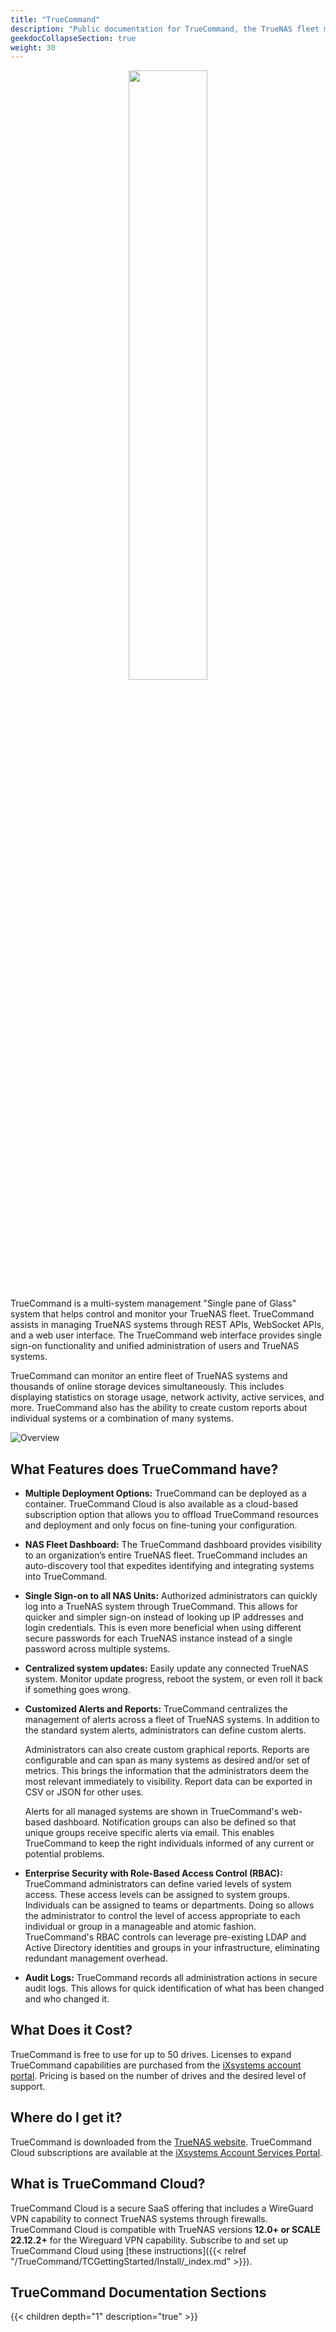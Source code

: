 ```yaml
---
title: "TrueCommand"
description: "Public documentation for TrueCommand, the TrueNAS fleet monitoring and managing application."
geekdocCollapseSection: true
weight: 30
---
```

<p style="text-align:center;">
<img src="/images/truecommand-logo-full-color-rgb.png" style="width:50%;">
</p>

TrueCommand is a multi-system management "Single pane of Glass" system that helps control and monitor your TrueNAS fleet. TrueCommand assists in managing TrueNAS systems through REST APIs, WebSocket APIs, and a web user interface. The TrueCommand web interface provides single sign-on functionality and unified administration of users and TrueNAS systems.

TrueCommand can monitor an entire fleet of TrueNAS systems and thousands of online storage devices simultaneously. This includes displaying statistics on storage usage, network activity, active services, and more. TrueCommand also has the ability to create custom reports about individual systems or a combination of many systems.

![Overview](/images/TrueCommand/Overview.png "Truecommand Overview")

## What Features does TrueCommand have?

* **Multiple Deployment Options:** TrueCommand can be deployed as a container.
  TrueCommand Cloud is also available as a cloud-based subscription option that allows you to offload TrueCommand resources and deployment and only focus on fine-tuning your configuration.

* **NAS Fleet Dashboard:** The TrueCommand dashboard provides visibility to an organization’s entire TrueNAS fleet.
  TrueCommand includes an auto-discovery tool that expedites identifying and integrating systems into TrueCommand.

* **Single Sign-on to all NAS Units:** Authorized administrators can quickly log into a TrueNAS system through TrueCommand.
  This allows for quicker and simpler sign-on instead of looking up IP addresses and login credentials.
  This is even more beneficial when using different secure passwords for each TrueNAS instance instead of a single password across multiple systems.

* **Centralized system updates:** Easily update any connected TrueNAS system.
  Monitor update progress, reboot the system, or even roll it back if something goes wrong.

* **Customized Alerts and Reports:** TrueCommand centralizes the management of alerts across a fleet of TrueNAS systems.
  In addition to the standard system alerts, administrators can define custom alerts.
  
  Administrators can also create custom graphical reports.
  Reports are configurable and can span as many systems as desired and/or set of metrics.
  This brings the information that the administrators deem the most relevant immediately to visibility.
  Report data can be exported in CSV or JSON for other uses.
  
  Alerts for all managed systems are shown in TrueCommand's web-based dashboard.
  Notification groups can also be defined so that unique groups receive specific alerts via email.
  This enables TrueCommand to keep the right individuals informed of any current or potential problems.

* **Enterprise Security with Role-Based Access Control (RBAC):** TrueCommand administrators can define varied levels of system access.
  These access levels can be assigned to system groups.
  Individuals can be assigned to teams or departments.
  Doing so allows the administrator to control the level of access appropriate to each individual or group in a manageable and atomic fashion.
  TrueCommand's RBAC controls can leverage pre-existing LDAP and Active Directory identities and groups in your infrastructure, eliminating redundant management overhead.

* **Audit Logs:** TrueCommand records all administration actions in secure audit logs.
  This allows for quick identification of what has been changed and who changed it.

## What Does it Cost?

TrueCommand is free to use for up to 50 drives.
Licenses to expand TrueCommand capabilities are purchased from the [iXsystems account portal](https://portal.ixsystems.com/).
Pricing is based on the number of drives and the desired level of support.

## Where do I get it?

TrueCommand is downloaded from the [TrueNAS website](https://www.truenas.com/truecommand/).
TrueCommand Cloud subscriptions are available at the [iXsystems Account Services Portal](https://portal.ixsystems.com/portal/login/index.php).

## What is TrueCommand Cloud?

TrueCommand Cloud is a secure SaaS offering that includes a WireGuard VPN capability to connect TrueNAS systems through firewalls.
TrueCommand Cloud is compatible with TrueNAS versions **12.0+ or SCALE 22.12.2+** for the Wireguard VPN capability.
Subscribe to and set up TrueCommand Cloud using [these instructions]({{< relref "/TrueCommand/TCGettingStarted/Install/_index.md" >}}).

## TrueCommand Documentation Sections

{{< children depth="1" description="true" >}}
